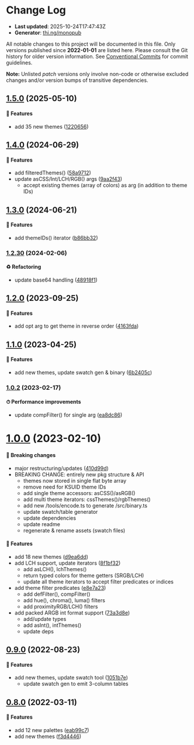 # Change Log

- **Last updated**: 2025-10-24T17:47:43Z
- **Generator**: [thi.ng/monopub](https://thi.ng/monopub)

All notable changes to this project will be documented in this file.
Only versions published since **2022-01-01** are listed here.
Please consult the Git history for older version information.
See [Conventional Commits](https://conventionalcommits.org/) for commit guidelines.

**Note:** Unlisted _patch_ versions only involve non-code or otherwise excluded changes
and/or version bumps of transitive dependencies.

## [1.5.0](https://github.com/thi-ng/umbrella/tree/@thi.ng/color-palettes@1.5.0) (2025-05-10)

#### 🚀 Features

- add 35 new themes ([1220656](https://github.com/thi-ng/umbrella/commit/1220656))

## [1.4.0](https://github.com/thi-ng/umbrella/tree/@thi.ng/color-palettes@1.4.0) (2024-06-29)

#### 🚀 Features

- add filteredThemes() ([58a9712](https://github.com/thi-ng/umbrella/commit/58a9712))
- update asCSS/Int/LCH/RGB() args ([9aa2f43](https://github.com/thi-ng/umbrella/commit/9aa2f43))
  - accept existing themes (array of colors) as arg (in addition to theme IDs)

## [1.3.0](https://github.com/thi-ng/umbrella/tree/@thi.ng/color-palettes@1.3.0) (2024-06-21)

#### 🚀 Features

- add themeIDs() iterator ([b86bb32](https://github.com/thi-ng/umbrella/commit/b86bb32))

### [1.2.30](https://github.com/thi-ng/umbrella/tree/@thi.ng/color-palettes@1.2.30) (2024-02-06)

#### ♻️ Refactoring

- update base64 handling ([48918f1](https://github.com/thi-ng/umbrella/commit/48918f1))

## [1.2.0](https://github.com/thi-ng/umbrella/tree/@thi.ng/color-palettes@1.2.0) (2023-09-25)

#### 🚀 Features

- add opt arg to get theme in reverse order ([4163fda](https://github.com/thi-ng/umbrella/commit/4163fda))

## [1.1.0](https://github.com/thi-ng/umbrella/tree/@thi.ng/color-palettes@1.1.0) (2023-04-25)

#### 🚀 Features

- add new themes, update swatch gen & binary ([6b2405c](https://github.com/thi-ng/umbrella/commit/6b2405c))

### [1.0.2](https://github.com/thi-ng/umbrella/tree/@thi.ng/color-palettes@1.0.2) (2023-02-17)

#### ⏱ Performance improvements

- update compFilter() for single arg ([ea8dc86](https://github.com/thi-ng/umbrella/commit/ea8dc86))

# [1.0.0](https://github.com/thi-ng/umbrella/tree/@thi.ng/color-palettes@1.0.0) (2023-02-10)

#### 🛑 Breaking changes

- major restructuring/updates ([410d99d](https://github.com/thi-ng/umbrella/commit/410d99d))
- BREAKING CHANGE: entirely new pkg structure & API
  - themes now stored in single flat byte array
  - remove need for KSUID theme IDs
  - add single theme accessors: asCSS()/asRGB()
  - add multi theme iterators: cssThemes()/rgbThemes()
  - add new /tools/encode.ts to generate /src/binary.ts
  - update swatch/table generator
  - update dependencies
  - update readme
  - regenerate & rename assets (swatch files)

#### 🚀 Features

- add 18 new themes ([d9ea6dd](https://github.com/thi-ng/umbrella/commit/d9ea6dd))
- add LCH support, update iterators ([8f1bf32](https://github.com/thi-ng/umbrella/commit/8f1bf32))
  - add asLCH(), lchThemes()
  - return typed colors for theme getters (SRGB/LCH)
  - update all theme iterators to accept filter predicates or indices
- add theme filter predicates ([e8e7a23](https://github.com/thi-ng/umbrella/commit/e8e7a23))
  - add defFilter(), compFilter()
  - add hue(), chroma(), luma() filters
  - add proximityRGB/LCH() filters
- add packed ARGB int format support ([73a3d8e](https://github.com/thi-ng/umbrella/commit/73a3d8e))
  - add/update types
  - add asInt(), intThemes()
  - update deps

## [0.9.0](https://github.com/thi-ng/umbrella/tree/@thi.ng/color-palettes@0.9.0) (2022-08-23)

#### 🚀 Features

- add new themes, update swatch tool ([1051b7e](https://github.com/thi-ng/umbrella/commit/1051b7e))
  - update swatch gen to emit 3-column tables

## [0.8.0](https://github.com/thi-ng/umbrella/tree/@thi.ng/color-palettes@0.8.0) (2022-03-11)

#### 🚀 Features

- add 12 new palettes ([eab99c7](https://github.com/thi-ng/umbrella/commit/eab99c7))
- add new themes ([f3d4446](https://github.com/thi-ng/umbrella/commit/f3d4446))
